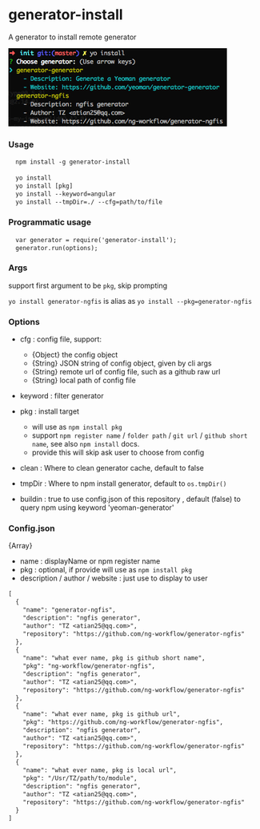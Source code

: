 generator-install
===============

A generator to install remote generator

![snapshot.png](snapshot.png)

### Usage

```
  npm install -g generator-install
  
  yo install 
  yo install [pkg]
  yo install --keyword=angular
  yo install --tmpDir=./ --cfg=path/to/file
```

### Programmatic usage

```
  var generator = require('generator-install');
  generator.run(options);
```

### Args

support first argument to be `pkg`, skip prompting

`yo install generator-ngfis` is alias as `yo install --pkg=generator-ngfis`

### Options

- cfg : config file, support:
  - {Object} the config object
  - {String} JSON string of config object, given by cli args
  - {String} remote url of config file, such as a github raw url
  - {String} local path of config file
  
- keyword : filter generator

- pkg : install target
  - will use as `npm install pkg`
  - support `npm register name` / `folder path` / `git url` / `github short name`, see also `npm install` docs.
  - provide this will skip ask user to choose from config

- clean : Where to clean generator cache, default to false

- tmpDir : Where to npm install generator, default to `os.tmpDir()`

- buildin : true to use config.json of this repository , default (false) to query npm using keyword 'yeoman-generator'

### Config.json

{Array}

- name : displayName or npm register name
- pkg : optional, if provide will use as `npm install pkg`
- description / author / website : just use to display to user
  
```
[
  {
    "name": "generator-ngfis",
    "description": "ngfis generator",
    "author": "TZ <atian25@qq.com>",
    "repository": "https://github.com/ng-workflow/generator-ngfis"
  },
  {
    "name": "what ever name, pkg is github short name",
    "pkg": "ng-workflow/generator-ngfis",
    "description": "ngfis generator",
    "author": "TZ <atian25@qq.com>",
    "repository": "https://github.com/ng-workflow/generator-ngfis"
  },
  {
    "name": "what ever name, pkg is github url",
    "pkg": "https://github.com/ng-workflow/generator-ngfis",
    "description": "ngfis generator",
    "author": "TZ <atian25@qq.com>",
    "repository": "https://github.com/ng-workflow/generator-ngfis"
  },
  {
    "name": "what ever name, pkg is local url",
    "pkg": "/Usr/TZ/path/to/module",
    "description": "ngfis generator",
    "author": "TZ <atian25@qq.com>",
    "repository": "https://github.com/ng-workflow/generator-ngfis"
  }
]
```
